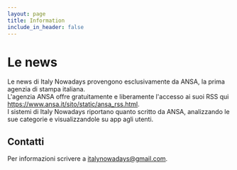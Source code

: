 ```yaml
---
layout: page
title: Information
include_in_header: false
---
```


# Le news

Le news di Italy Nowadays provengono esclusivamente da ANSA, la prima agenzia di stampa italiana.  
L'agenzia ANSA offre gratuitamente e liberamente l'accesso ai suoi RSS qui https://www.ansa.it/sito/static/ansa_rss.html.  
I sistemi di Italy Nowadays riportano quanto scritto da ANSA, analizzando le sue categorie e visualizzandole su app agli utenti.


## Contatti
Per informazioni scrivere a italynowadays@gmail.com.

